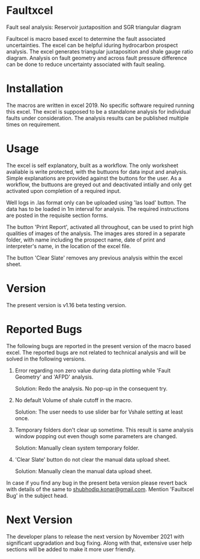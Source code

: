 # Faultxcel
Fault seal analysis: Reservoir juxtaposition and SGR triangular diagram

Faultxcel is macro based excel to determine the fault associated uncertainties. The excel can be helpful iduring hydrocarbon prospect analysis.
The excel generates triangular juxtaposition and shale gauge ratio diagram. Analysis on fault geometry and across fault pressure difference can be done to reduce uncertainty associated with fault sealing. 

# Installation
The macros are written in excel 2019. No specific software required running this excel. The excel is supposed to be a standalone analysis for individual faults under consideration. The analysis results can be published multiple times on requirement.  

# Usage
The excel is self explanatory, built as a workflow. The only worksheet avaliable is write protected, with the buttuons for data input and analysis. Simple explanations are provided against the buttons for the user. As a workflow, the buttuons are greyed out and deactivated intially and only get activated upon completion of a required input. <br />

Well logs in .las format only can be uploaded using 'las load' button. The data has to be loaded in 1m interval for analysis. The required instructions are posted in the requisite section forms. <br />

The button 'Print Report', activated all throughout, can be used to print high qualities of images of the analysis. The images ares stored in a separate folder, with name including the prospect name, date of print and interpreter's name, in the location of the excel file. <br />

The button 'Clear Slate' removes any previous analysis within the excel sheet. 

# Version
The present version is v1.16 beta testing version. 

# Reported Bugs
The following bugs are reported in the present version of the macro based excel. The reported bugs are not related to technical analysis and will be solved in the following versions.

  1. Error regarding non zero value during data plotting while 'Fault Geometry' and 'AFPD' analysis.
  
      Solution: Redo the analysis. No pop-up in the consequent try.
      
  2. No default Volume of shale cutoff in the macro.
      
      Solution: The user needs to use slider bar for Vshale setting at least once.
      
  3. Temporary folders don't clear up sometime. This result is same analysis window popping out even though some parameters are changed.
  
      Solution: Manually clean system temporary folder.
      
  4. 'Clear Slate' button do not clear the manual data upload sheet.
  
      Solution: Manually clean the manual data upload sheet.
      
 
In case if you find any bug in the present beta version please revert back with details of the same to shubhodip.konar@gmail.com. Mention 'Faultxcel Bug' in the subject head.

# Next Version
The developer plans to release the next version by November 2021 with significant upgradation and bug fixing. Along with that, extensive user help sections will be added to make it more user friendly.
